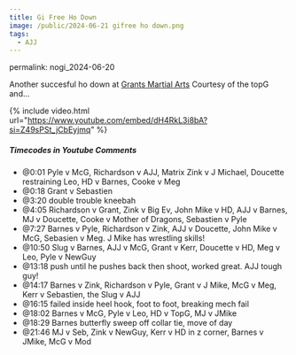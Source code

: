```yaml
---
title: Gi Free Ho Down
image: /public/2024-06-21 gifree ho down.png
tags:
  - AJJ
---
```


permalink: nogi_2024-06-20

Another succesful ho down at 
<a href="https://www.instagram.com/grantsmartialarts/" target="_blank">Grants Martial Arts</a>
Courtesy of the topG and...

<!-- <img src="{{ page.image | relative_url }}" class="img-fluid rounded w-50" alt="Responsive image"> -->

{% include video.html url="https://www.youtube.com/embed/dH4RkL3i8bA?si=Z49sPSt_jCbEyjmq" %}

##### Timecodes in Youtube Comments

<ul>
  <li>@0:01 Pyle v McG, Richardson v AJJ, Matrix Zink v J Michael, Doucette restraining Leo, HD v Barnes, Cooke v Meg</li>
  <li>@0:18 Grant v Sebastien</li>
  <li>@3:20 double trouble kneebah</li>
  <li>@4:05 Richardson v Grant, Zink v Big Ev, John Mike v HD, AJJ v Barnes, MJ v Doucette, Cooke v Mother of Dragons, Sebastien v Pyle</li>
  <li>@7:27 Barnes v Pyle, Richardson v Zink, AJJ v Doucette, John Mike v McG, Sebasien v Meg. J Mike has wrestling skills!</li>
  <li>@10:50 Slug v Barnes, AJJ v McG, Grant v Kerr, Doucette v HD, Meg v Leo, Pyle v NewGuy</li>
  <li>@13:18 push until he pushes back then shoot, worked great. AJJ tough guy!</li>
  <li>@14:17 Barnes v Zink, Richardson v Pyle, Grant v J Mike, McG v Meg, Kerr v Sebastien, the Slug v AJJ</li>
  <li>@16:15 failed inside heel hook, foot to foot, breaking mech fail</li>
  <li>@18:02 Barnes v McG, Pyle v Leo, HD v TopG, MJ v JMike</li>
  <li>@18:29 Barnes butterfly sweep off collar tie, move of day</li>
  <li>@21:46 MJ v Seb, Zink v NewGuy, Kerr v HD in z corner, Barnes v JMike, McG v Mod</li>
</ul>